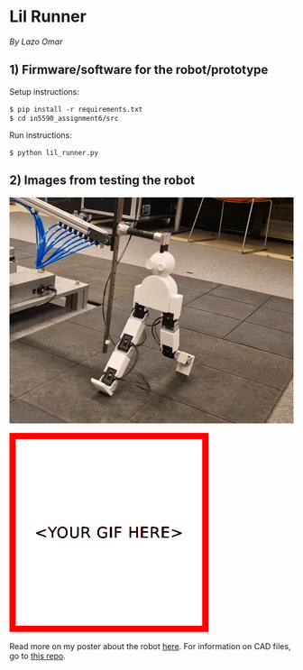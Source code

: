 # Lil Runner
<!-- replace heading to name of prototype/robot -->
*By Lazo Omar*



## 1) Firmware/software for the robot/prototype



Setup instructions:
```
$ pip install -r requirements.txt
$ cd in5590_assignment6/src
```

Run instructions: 
```
$ python lil_runner.py
```



## 2) Images from testing the robot



[![Image of the prototype in action](./poster/images/2.png)](./poster/main.pdf)

[![GIF of the prototype in action](./poster/images/2.gif)](./poster/main.pdf)



Read more on my poster about the robot [here](./poster/main.pdf). For information on
CAD files, go to [this repo](https://github.uio.no/lazoo/in5590_assignment5).



